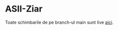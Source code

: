 # ASII-Ziar

Toate schimbarile de pe branch-ul main sunt live [aici](https://asii-ziar.vercel.app/).